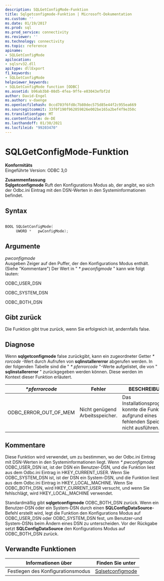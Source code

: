 ```yaml
---
description: SQLGetConfigMode-Funktion
title: Sqlgetconfigmode-Funktion | Microsoft-Dokumentation
ms.custom: ''
ms.date: 01/19/2017
ms.prod: sql
ms.prod_service: connectivity
ms.reviewer: ''
ms.technology: connectivity
ms.topic: reference
apiname:
- SQLGetConfigMode
apilocation:
- sqlsrv32.dll
apitype: dllExport
f1_keywords:
- SQLGetConfigMode
helpviewer_keywords:
- SQLGetConfigMode function [ODBC]
ms.assetid: b96ab3b8-08d5-4fea-9ffe-e03043efbf2d
author: David-Engel
ms.author: v-daenge
ms.openlocfilehash: 0ccd703f6fd8c7b80dec575d85e44f2c955ea669
ms.sourcegitcommit: 33f0f190f962059826e002be165a2bef4f9e350c
ms.translationtype: MT
ms.contentlocale: de-DE
ms.lasthandoff: 01/30/2021
ms.locfileid: "99203470"
---
```

# <a name="sqlgetconfigmode-function"></a>SQLGetConfigMode-Funktion
**Konformitäts**  
 Eingeführte Version: ODBC 3,0  
  
 **Zusammenfassung**  
 **Sqlgetconfigmode** Ruft den Konfigurations Modus ab, der angibt, wo sich der Odbc.ini Eintrag mit den DSN-Werten in den Systeminformationen befindet.  
  
## <a name="syntax"></a>Syntax  
  
```cpp  
  
BOOL SQLGetConfigMode(  
     UWORD *   pwConfigMode);  
```  
  
## <a name="arguments"></a>Argumente  
 *pwconfigmode*  
 Ausgeben Zeiger auf den Puffer, der den Konfigurations Modus enthält. (Siehe "Kommentare") Der Wert in " *\* pwconfigmode* " kann wie folgt lauten:  
  
 ODBC_USER_DSN  
  
 ODBC_SYSTEM_DSN  
  
 ODBC_BOTH_DSN  
  
## <a name="returns"></a>Gibt zurück  
 Die Funktion gibt true zurück, wenn Sie erfolgreich ist, andernfalls false.  
  
## <a name="diagnostics"></a>Diagnose  
 Wenn **sqlgetconfigmode** false zurückgibt, kann ein zugeordneter Getter *\* rorcode* -Wert durch Aufrufen von **sqlinstallererror** abgerufen werden. In der folgenden Tabelle sind die " *\* pferrorcode* "-Werte aufgelistet, die von " **sqlinstallererror** " zurückgegeben werden können. Diese werden im Kontext dieser Funktion erläutert.  
  
|*\*pferrorcode*|Fehler|BESCHREIBUNG|  
|---------------------|-----------|-----------------|  
|ODBC_ERROR_OUT_OF_MEM|Nicht genügend Arbeitsspeicher.|Das Installationsprogramm konnte die Funktion aufgrund eines fehlenden Speichers nicht ausführen.|  
  
## <a name="comments"></a>Kommentare  
 Diese Funktion wird verwendet, um zu bestimmen, wo der Odbc.ini Eintrag mit DSN-Werten in den Systeminformationen liegt. Wenn *\* pwconfigmode* ODBC_USER_DSN ist, ist der DSN ein Benutzer-DSN, und die Funktion liest aus dem Odbc.ini Eintrag in HKEY_CURRENT_USER. Wenn Sie ODBC_SYSTEM_DSN ist, ist der DSN ein System-DSN, und die Funktion liest aus dem Odbc.ini Eintrag in HKEY_LOCAL_MACHINE. Wenn Sie ODBC_BOTH_DSN, wird HKEY_CURRENT_USER versucht, und wenn Sie fehlschlägt, wird HKEY_LOCAL_MACHINE verwendet.  
  
 Standardmäßig gibt **sqlgetconfigmode** ODBC_BOTH_DSN zurück. Wenn ein Benutzer-DSN oder ein System-DSN durch einen **SQLConfigDataSource**-Befehl erstellt wird, legt die Funktion den Konfigurations Modus auf ODBC_USER_DSN oder ODBC_SYSTEM_DSN fest, um Benutzer-und System-DSNs beim Ändern eines DSN zu unterscheiden. Vor der Rückgabe setzt **SQLConfigDataSource** den Konfigurations Modus auf ODBC_BOTH_DSN zurück.  
  
## <a name="related-functions"></a>Verwandte Funktionen  
  
|Informationen über|Finden Sie unter|  
|---------------------------|---------|  
|Festlegen des Konfigurationsmodus|[Sqlsetconfigmode](../../../odbc/reference/syntax/sqlsetconfigmode-function.md)|
